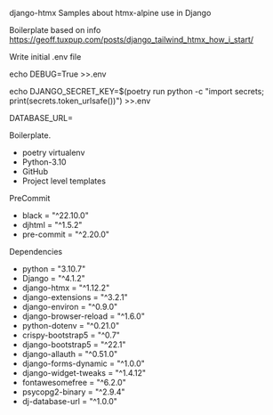 django-htmx
Samples about htmx-alpine use in Django

Boilerplate based on info
https://geoff.tuxpup.com/posts/django_tailwind_htmx_how_i_start/

Write initial .env file

echo DEBUG=True >>.env

echo DJANGO_SECRET_KEY=$(poetry run python -c "import secrets; print(secrets.token_urlsafe())") >>.env

DATABASE_URL=<your Postgres URL>

Boilerplate.
- poetry virtualenv
- Python-3.10
- GitHub
- Project level templates

PreCommit 
- black = "^22.10.0"
- djhtml = "^1.5.2"
- pre-commit = "^2.20.0"

Dependencies
- python = "3.10.7"
- Django = "^4.1.2"
- django-htmx = "^1.12.2"
- django-extensions = "^3.2.1"
- django-environ = "^0.9.0"
- django-browser-reload = "^1.6.0"
- python-dotenv = "^0.21.0"
- crispy-bootstrap5 = "^0.7"
- django-bootstrap5 = "^22.1"
- django-allauth = "^0.51.0"
- django-forms-dynamic = "^1.0.0"
- django-widget-tweaks = "^1.4.12"
- fontawesomefree = "^6.2.0"
- psycopg2-binary = "^2.9.4"
- dj-database-url = "^1.0.0"


